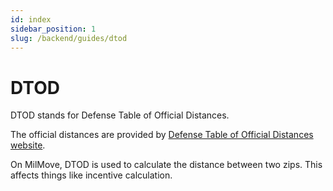 ```yaml
---
id: index
sidebar_position: 1
slug: /backend/guides/dtod
---
```


# DTOD

DTOD stands for Defense Table of Official Distances.

The official distances are provided by [Defense Table of Official Distances website](https://dtod.transport.mil/Default.aspx).

On MilMove, DTOD is used to calculate the distance between two zips. This affects things like incentive calculation.
